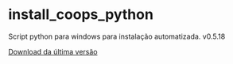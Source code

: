 # install_coops_python

Script python para windows para instalação automatizada. v0.5.18

[Download da última versão](https://github.com/dalraf/install_coops_python/releases/download/v0.5.18/install_coops_python.exe)
